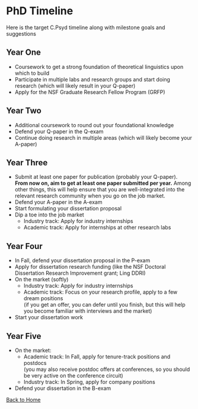# PhD Timeline
Here is the target C.Psyd timeline along with milestone goals and suggestions
## Year One
* Coursework to get a strong foundation of theoretical linguistics upon which to build  
* Participate in multiple labs and research groups and start doing research (which will likely result in your Q-paper)
* Apply for the NSF Graduate Research Fellow Program (GRFP)
## Year Two
* Additional coursework to round out your foundational knowledge
* Defend your Q-paper in the Q-exam
* Continue doing research in multiple areas (which will likely become your A-paper)
## Year Three
* Submit at least one paper for publication (probably your Q-paper).  
**From now on, aim to get at least one paper submitted per year.** Among other things, this will help ensure that you are well-integrated into the relevant research community when you go on the job market.
* Defend your A-paper in the A-exam
* Start formulating your dissertation proposal
* Dip a toe into the job market  
  * Industry track: Apply for industry internships  
  * Academic track: Apply for internships at other research labs
## Year Four
* In Fall, defend your dissertation proposal in the P-exam
* Apply for dissertation research funding (like the NSF Doctoral Dissertation Research Improvement grant; Ling DDRI)
* On the market (softly)
  * Industry track: Apply for industry internships
  * Academic track: Focus on your research profile, apply to a few dream positions  
(if you get an offer, you can defer until you finish, but this will help you become familiar with interviews and the market)
* Start your dissertation work
## Year Five
* On the market:
  * Academic track: In Fall, apply for tenure-track positions and postdocs  
(you may also receive postdoc offers at conferences, so you should be very active on the conference circuit)
  * Industry track: In Spring, apply for company positions
* Defend your dissertation in the B-exam

[Back to Home](README.md)
